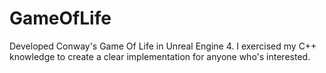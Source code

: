 # GameOfLife

Developed Conway's Game Of Life in Unreal Engine 4. I exercised my C++ knowledge to create a clear implementation for anyone who's interested.
